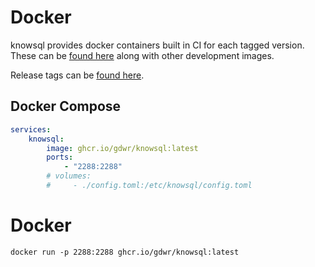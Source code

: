 # Docker

knowsql provides docker containers built in CI for each tagged version. \
These can be [found here](https://github.com/GDWR/knowsql/pkgs/container/knowsql) along with other development images. 

Release tags can be [found here](https://github.com/GDWR/knowsql/releases).

## Docker Compose

```yaml filename="compose.yml"
services:
    knowsql:
        image: ghcr.io/gdwr/knowsql:latest
        ports:
            - "2288:2288"
        # volumes:
        #     - ./config.toml:/etc/knowsql/config.toml
```

# Docker

```console
docker run -p 2288:2288 ghcr.io/gdwr/knowsql:latest
```
